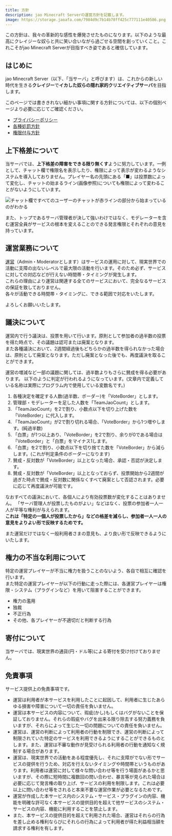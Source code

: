 ```yaml
---
title: 方針
description: jao Minecraft Serverの運営方針を記載します。
image: https://storage.jaoafa.com/7984d9c7b14b78ff425c777111e40586.png
---
```


この方針は、我々の革新的な感性を爆発させたものになります。以下のような最高にクレイジーな奴らと共に笑い合いながら過ごせる空間を創っていくこと。これこそがjao Minecraft Serverが目指すべき姿であると確信しています。

## はじめに

jao Minecraft Server（以下、「当サーバ」と呼びます）は、これからの新しい時代を生きる**クレイジー**で**イカした奴らの隠れ家的クリエイティブサーバ**を目指します。

このページでは書ききれない細かい事項に関する方針については、以下の個別ページより必要に応じてご確認ください。  

- [プライバシーポリシー](server/policies/privacy)
- [各種処罰方針](/server/policies/bans)
- [権限付与方針](/server/policies/permission)

## 上下格差について

当サーバでは、**上下格差の障害をできる限り無くす**ように努力しています。一例として、チャット欄で権限名を表示したり、権限によって表示が変わるようなシステムを導入しておりません。プレイヤー名の先頭にある「■」は投票数によって変化し、チャットの始まるライン(画像参照)についても権限によって変わることがないようにしています。

![チャット欄ですべてのユーザーのチャットが赤ラインの部分から始まっているのがわかる](https://storage.jaoafa.com/d6fb696948c1f749beb06b9e4f21f0d9.png)

また、トップであるサーバ管理者が決して強いわけではなく、モデレーターを含む運営全員がサービスの根本を変えることのできる発言権限とそれぞれの意見を持っています。

## 運営業務について

[運営](/server/profiles)（Admin・Moderatorとします）はサービスの運用に対して、現実世界での活動に支障の出ないレベルで最大限の活動を行います。そのため必ず、サービスに対しての対応などが行えない時間帯・タイミングが発生します。  
これらの理由により運営は関連する全てのサービスにおいて、完全なるサービスの保証を致しておりません。  
各々が活動できる時間帯・タイミングに、できる範囲で対応をいたします。

よろしくお願いいたします。

## 議決について

運営内で行う議決は、投票を用いて行います。原則として参加者の過半数の投票を得た時点で、その議題は認可または廃案となります。  
また各種議決において、2週間経過後もどちらかの過半数を得られなかった場合は、原則として廃案となります。ただし廃案となった後でも、再度議決を取ることができます。

運営の増減など一部の議題に関しては、過半数よりもさらに賛成を得る必要があります。
以下のように判定が行われるようになっています。(文章内で定義している名称は実際にプログラム内で使用している変数名です。)

1. 各種決定を確定する人数(過半数、ボーダー)を「VoteBorder」とします。
2. 管理部・モデレーターを足した人数を「TeamJaoCount」とします。
3. 「TeamJaoCount」を2で割り、小数点以下を切り上げた数を「VoteBorder」に代入します。
4. 「TeamJaoCount」が2で割り切れる場合、「VoteBorder」から1つ増やします。(純過半数)
5. 「白票」が1つ以上あり、「VoteBorder」を2で割り、余りが0である場合は「VoteBorder」と「白票」をマイナス1します。
6. 「白票」を2で割り、小数点以下を切り捨てた数を「VoteBorder」から減らします。(これが判定条件のボーダーになります)
7. 賛成・反対数が「VoteBorder」以上となった場合、承認・否認が決定します。
8. 賛成・反対数が「VoteBorder」以上となっておらず、投票開始から2週間が過ぎた時点で賛成・反対数に関係なくすべて廃案として否認されます。必要に応じて再度議決が可能です。

なおすべての議決において、各個人により有効投票数が変化することはありません。
「サーバ管理人が投票したものがよい」などはなく、投票の参加者一人一人が平等な権利が与えられます。  
**これは「特定の一個人が投票したから」などの格差を減らし、参加者一人一人の意見をよりよい形で反映するためです。**

また運営だけではなく一般利用者さまの意見も、より良い形で反映できるようにいたします。

## 権力の不当な利用について

特定の運営プレイヤーが不当に権力を扱うことのないよう、各自で相互に確認を行います。  
また特定の運営プレイヤーが以下の行動に走った際には、各運営プレイヤーは権限・システム（プラグインなど）を用いて阻害することができます。

- 権力の濫用
- 独裁
- 不正行為
- その他、各プレイヤーが不適切だと判断する行為

## 寄付について

当サーバでは、現実世界の通貨(円・ドル等)による寄付を受け付けておりません。

## 免責事項

サービス提供上の免責事項です。

- 運営は利用者が本サービスを利用したことに起因して、利用者に生じたあらゆる損害や障害について一切の責任を負いません。
- 運営は本サービスの内容について、瑕疵(かし)もしくはバグがないことを保証しておりません。それらの瑕疵やバグを出来る限り除去する努力義務を負いますが、それらによって生じた一切の問題についての責任を負いません。
- 運営は、運営の判断によって利用者の行動を制限でき、運営の判断によって制限されていた特定のサービスを利用できるようにすることができるものとします。また、運営は不審な動作が見受けられる利用者の行動を通知なく規制する場合があります。
- 運営は、現実世界での活動をある程度優先し、それに支障がでない形でサービスの提供を行うため、対応を行えないタイミングや時間帯というものがあります。利用者は運営に対して様々な問い合わせ等を行う場面があるかと思いますが、その際に短時間に複数回の問い合わせ、暴言等が見られた場合は必要に応じて発言権の取り上げ、サービスの利用を制限します。これは必要以上に問い合わせ等をされると本来不要な運営作業が必要となるためです。
- 運営が作成した本サービス内のシステム・サービス・プラグインの内容、機能を明確な許可なく本サービスの提供目的を超えて他サービスのシステム・サービスの内容、機能に利用することを禁止します。
- また、本サービスの提供目的を超えて利用された場合、運営はそれらの行為を差し止める権利ならびにそれらの行為によって利用者が得た利益相当額を請求する権利を有します。
